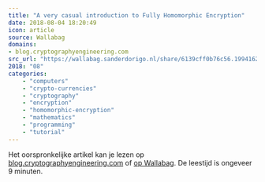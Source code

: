 ```yaml
---
title: "A very casual introduction to Fully Homomorphic Encryption"
date: 2018-08-04 18:20:49
icon: article
source: Wallabag
domains:
- blog.cryptographyengineering.com
src_url: "https://wallabag.sanderdorigo.nl/share/6139cff0b76c56.19941626"
2018: "08"
categories:
    - "computers"
    - "crypto-currencies"
    - "cryptography"
    - "encryption"
    - "homomorphic-encryption"
    - "mathematics"
    - "programming"
    - "tutorial"
---
```

Het oorspronkelijke artikel kan je lezen op [blog.cryptographyengineering.com](https://blog.cryptographyengineering.com/2012/01/02/very-casual-introduction-to-fully/) of [op Wallabag](https://wallabag.sanderdorigo.nl/share/6139cff0b76c56.19941626). De leestijd is ongeveer 9 minuten.